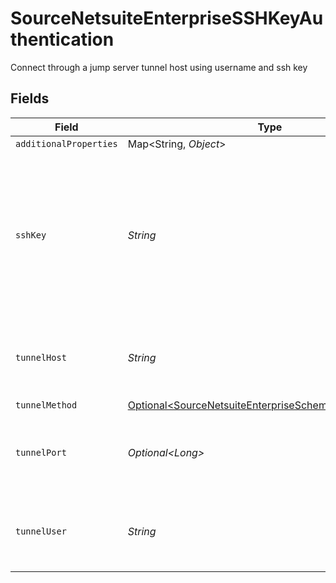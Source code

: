 # SourceNetsuiteEnterpriseSSHKeyAuthentication

Connect through a jump server tunnel host using username and ssh key


## Fields

| Field                                                                                                                        | Type                                                                                                                         | Required                                                                                                                     | Description                                                                                                                  |
| ---------------------------------------------------------------------------------------------------------------------------- | ---------------------------------------------------------------------------------------------------------------------------- | ---------------------------------------------------------------------------------------------------------------------------- | ---------------------------------------------------------------------------------------------------------------------------- |
| `additionalProperties`                                                                                                       | Map\<String, *Object*>                                                                                                       | :heavy_minus_sign:                                                                                                           | N/A                                                                                                                          |
| `sshKey`                                                                                                                     | *String*                                                                                                                     | :heavy_check_mark:                                                                                                           | OS-level user account ssh key credentials in RSA PEM format ( created with ssh-keygen -t rsa -m PEM -f myuser_rsa )          |
| `tunnelHost`                                                                                                                 | *String*                                                                                                                     | :heavy_check_mark:                                                                                                           | Hostname of the jump server host that allows inbound ssh tunnel.                                                             |
| `tunnelMethod`                                                                                                               | [Optional\<SourceNetsuiteEnterpriseSchemasTunnelMethod>](../../models/shared/SourceNetsuiteEnterpriseSchemasTunnelMethod.md) | :heavy_minus_sign:                                                                                                           | N/A                                                                                                                          |
| `tunnelPort`                                                                                                                 | *Optional\<Long>*                                                                                                            | :heavy_minus_sign:                                                                                                           | Port on the proxy/jump server that accepts inbound ssh connections.                                                          |
| `tunnelUser`                                                                                                                 | *String*                                                                                                                     | :heavy_check_mark:                                                                                                           | OS-level username for logging into the jump server host                                                                      |